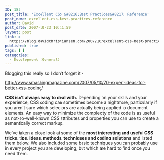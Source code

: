 ```yaml
---
ID: 182
post_title: 'Excellent CSS &#8216;Best Practices&#8217; Reference'
post_name: excellent-css-best-practices-reference
author: David
post_date: 2007-10-23 10:11:59
layout: post
link: >
  https://blog.davidchristiansen.com/2007/10/excellent-css-best-practices-reference/
published: true
tags: [ ]
categories:
  - Development (General)
---
```

<p>Blogging this really so I don't forget it - </p>  <p><a href="http://www.smashingmagazine.com/2007/05/10/70-expert-ideas-for-better-css-coding/">http://www.smashingmagazine.com/2007/05/10/70-expert-ideas-for-better-css-coding/</a></p>  <p><strong>CSS isn’t always easy to deal with.</strong> Depending on your skills and your experience, CSS coding can sometimes become a nightmare, particularly if you aren’t sure which selectors are actually being applied to document elements. An easy way to minimize the complexity of the code is as useful as not-so-well-known CSS attributes and properties you can use to create a semantically correct markup.</p>  <p>We’ve taken a close look at some of the <strong>most interesting and useful CSS tricks, tips, ideas, methods, techniques and coding solutions</strong> and listed them below. We also included some basic techniques you can probably use in every project you are developing, but which are hard to find once you need them.</p>